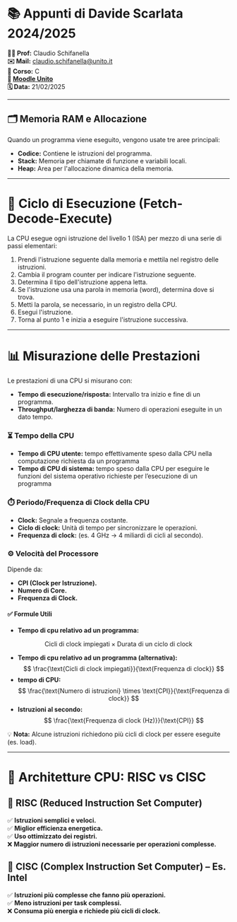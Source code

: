 # 📚 Appunti di Davide Scarlata 2024/2025

**👨‍🏫 Prof:** Claudio Schifanella  
**✉️ Mail:** [claudio.schifanella@unito.it](mailto:claudio.schifanella@unito.it)  
**📌 Corso:** C  
**🔗 [Moodle Unito](https://informatica.i-learn.unito.it/course/view.php?id=3106)**  
**🗓 Data:** 21/02/2025

---

## 🗂️ Memoria RAM e Allocazione

Quando un programma viene eseguito, vengono usate tre aree principali:

- **Codice:** Contiene le istruzioni del programma.
- **Stack:** Memoria per chiamate di funzione e variabili locali.
- **Heap:** Area per l'allocazione dinamica della memoria.

---

# 🔄 Ciclo di Esecuzione (Fetch-Decode-Execute)

La CPU esegue ogni istruzione del livello 1 (ISA) per mezzo di una serie di passi elementari:

1. Prendi l'istruzione seguente dalla memoria e mettila nel registro delle istruzioni.
2. Cambia il program counter per indicare l'istruzione seguente.
3. Determina il tipo dell'istruzione appena letta.
4. Se l'istruzione usa una parola in memoria (word), determina dove si trova.
5. Metti la parola, se necessario, in un registro della CPU.
6. Esegui l'istruzione.
7. Torna al punto 1 e inizia a eseguire l'istruzione successiva.

---

# 📊 Misurazione delle Prestazioni

Le prestazioni di una CPU si misurano con:

- **Tempo di esecuzione/risposta:** Intervallo tra inizio e fine di un programma.
- **Throughput/larghezza di banda:** Numero di operazioni eseguite in un dato tempo.

### ⏳ Tempo della CPU

- **Tempo di CPU utente:** tempo effettivamente speso dalla CPU nella computazione richiesta da un programma
- **Tempo di CPU di sistema:** tempo speso dalla CPU per eseguire le funzioni del sistema operativo richieste per l’esecuzione di un programma

### ⏱️ Periodo/Frequenza di Clock della CPU

- **Clock:** Segnale a frequenza costante.
- **Ciclo di clock:** Unità di tempo per sincronizzare le operazioni.
- **Frequenza di clock:** (es. 4 GHz → 4 miliardi di cicli al secondo).

### ⚙️ Velocità del Processore

Dipende da:

- **CPI (Clock per Istruzione).**
- **Numero di Core.**
- **Frequenza di Clock.**

#### ✅ Formule Utili

- **Tempo di cpu relativo ad un programma:**  

$$
    \text{Cicli di clock impiegati} \times \text{Durata di un ciclo di clock}
$$

- **Tempo di cpu relativo ad un programma (alternativa):**  
$$
\frac{\text{Cicli di clock impiegati}}{\text{Frequenza di clock}}
$$
- **tempo di CPU:**  
$$
    \frac{\text{Numero di istruzioni} \times \text{CPI}}{\text{Frequenza di clock}}
$$
- **Istruzioni al secondo:**  
$$
    \frac{\text{Frequenza di clock (Hz)}}{\text{CPI}}
$$


💡 **Nota:** Alcune istruzioni richiedono più cicli di clock per essere eseguite (es. load).

---

# 🏡 Architetture CPU: RISC vs CISC

## 🏃️ RISC (Reduced Instruction Set Computer)

✅ **Istruzioni semplici e veloci.**  
✅ **Miglior efficienza energetica.**  
✅ **Uso ottimizzato dei registri.**  
❌ **Maggior numero di istruzioni necessarie per operazioni complesse.**

## 🚚 CISC (Complex Instruction Set Computer) – Es. Intel

✅ **Istruzioni più complesse che fanno più operazioni.**  
✅ **Meno istruzioni per task complessi.**  
❌ **Consuma più energia e richiede più cicli di clock.**